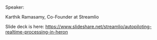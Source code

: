 Speaker:

Karthik Ramasamy, Co-Founder at Streamlio



Slide deck is here:  https://www.slideshare.net/streamlio/autopiloting-realtime-processing-in-heron
